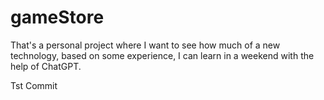 # gameStore
That's a personal project where I want to see how much of a new technology, based on some experience, I can learn in a weekend with the help of ChatGPT.

Tst Commit
